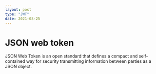 ```yaml
---
layout: post
type: "JWT"
date: 2021-08-25
---
```

# JSON web token
JSON Web Token is an open standard that defines a compact and self-contained way for security transmitting information between parties as a JSON object. 